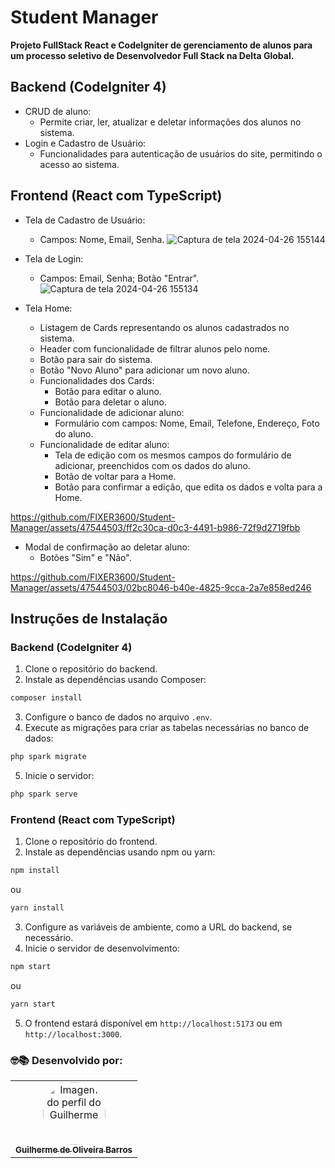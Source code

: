 # Student Manager

**Projeto FullStack React e CodeIgniter de  gerenciamento de alunos para um processo seletivo de Desenvolvedor Full Stack na Delta Global.**

## Backend (CodeIgniter 4)

- CRUD de aluno:
  - Permite criar, ler, atualizar e deletar informações dos alunos no sistema.
- Login e Cadastro de Usuário:
  - Funcionalidades para autenticação de usuários do site, permitindo o acesso ao sistema.

## Frontend (React com TypeScript)

- Tela de Cadastro de Usuário:
  - Campos: Nome, Email, Senha.
  ![Captura de tela 2024-04-26 155144](https://github.com/FIXER3600/Student-Manager/assets/47544503/74f4da9b-b800-4580-a3e5-6491aa533479)

- Tela de Login:
  - Campos: Email, Senha; Botão "Entrar".
    ![Captura de tela 2024-04-26 155134](https://github.com/FIXER3600/Student-Manager/assets/47544503/5d107914-a2ac-4683-bff0-5d469da064fb)

- Tela Home:
  - Listagem de Cards representando os alunos cadastrados no sistema.
  - Header com funcionalidade de filtrar alunos pelo nome.
  - Botão para sair do sistema.
  - Botão "Novo Aluno" para adicionar um novo aluno.
  - Funcionalidades dos Cards:
    - Botão para editar o aluno.
    - Botão para deletar o aluno.
  - Funcionalidade de adicionar aluno:
    - Formulário com campos: Nome, Email, Telefone, Endereço, Foto do aluno.
  - Funcionalidade de editar aluno:
    - Tela de edição com os mesmos campos do formulário de adicionar, preenchidos com os dados do aluno.
    - Botão de voltar para a Home.
    - Botão para confirmar a edição, que edita os dados e volta para a Home.

https://github.com/FIXER3600/Student-Manager/assets/47544503/ff2c30ca-d0c3-4491-b986-72f9d2719fbb
  
  - Modal de confirmação ao deletar aluno:
      - Botões "Sim" e "Não".
    
https://github.com/FIXER3600/Student-Manager/assets/47544503/02bc8046-b40e-4825-9cca-2a7e858ed246

## Instruções de Instalação

### Backend (CodeIgniter 4)

1. Clone o repositório do backend.
2. Instale as dependências usando Composer:
```bash
composer install
```

3. Configure o banco de dados no arquivo `.env`.
4. Execute as migrações para criar as tabelas necessárias no banco de dados:

```bash
php spark migrate
```

5. Inicie o servidor:
```bash
php spark serve
```

### Frontend (React com TypeScript)

1. Clone o repositório do frontend.
2. Instale as dependências usando npm ou yarn:
```bash
npm install
```
ou
```bash
yarn install
```
3. Configure as variáveis de ambiente, como a URL do backend, se necessário.
4. Inicie o servidor de desenvolvimento:
```bash
npm start
```

ou

```bash
yarn start
```
5. O frontend estará disponível em `http://localhost:5173` ou em `http://localhost:3000`.

### 🤓📚 Desenvolvido por: 


<table>
  <tr>
    <td align="center"><a href="https://github.com/FIXER3600">
      <img src="https://avatars.githubusercontent.com/u/47544503?v=4" style="border-radius: 50%" width="100px" alt="Imagem do perfil do Guilherme"/>
      <br />
      <sub><b>Guilherme de Oliveira Barros</b></sub>
      <br />
    </td>
</table>
